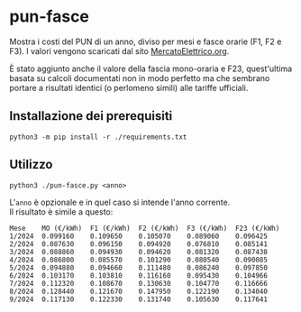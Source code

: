# pun-fasce

Mostra i costi del PUN di un anno, diviso per mesi e fasce orarie (F1, F2 e F3).
I valori vengono scaricati dal sito [MercatoElettrico.org](https://www.mercatoelettrico.org/it-it/Home/Esiti/Elettricita/MGP/Statistiche/DatiStorici).

È stato aggiunto anche il valore della fascia mono-oraria e F23, quest'ultima basata su calcoli documentati non in modo perfetto ma che sembrano portare a risultati identici (o perlomeno simili) alle tariffe ufficiali.

## Installazione dei prerequisiti

`python3 -m pip install -r ./requirements.txt`

## Utilizzo

`python3 ./pun-fasce.py <anno>`

L'`anno` è opzionale e in quel caso si intende l'anno corrente.  
Il risultato è simile a questo:

```text
Mese	MO (€/kWh)	F1 (€/kWh)	F2 (€/kWh)	F3 (€/kWh)	F23 (€/kWh)
1/2024	0.099160	0.109650	0.105070	0.089060	0.096425
2/2024	0.087630	0.096150	0.094920	0.076810	0.085141
3/2024	0.088860	0.094930	0.094620	0.081320	0.087438
4/2024	0.086800	0.085570	0.101290	0.080540	0.090085
5/2024	0.094880	0.094660	0.111480	0.086240	0.097850
6/2024	0.103170	0.103810	0.116160	0.095430	0.104966
7/2024	0.112320	0.108670	0.130630	0.104770	0.116666
8/2024	0.128440	0.121670	0.147950	0.122190	0.134040
9/2024	0.117130	0.122330	0.131740	0.105630	0.117641
```
